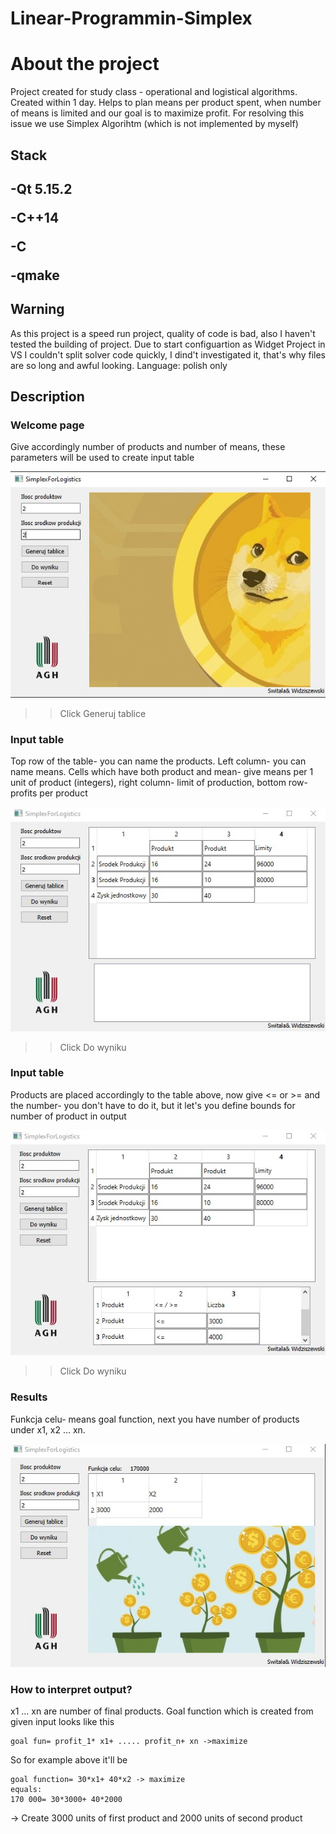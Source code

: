 # Linear-Programmin-Simplex


<h1> About the project </h1>

Project created for study class - operational and logistical algorithms. Created within 1 day. Helps to plan means per product spent, when number of means is limited and our goal is to maximize profit.
For resolving this issue we use Simplex Algorihtm (which is not implemented by myself)

<h2> Stack <h2>

-Qt 5.15.2

-C++14 

-C

-qmake

<h2> Warning </h2>

As this project is a speed run project, quality of code is bad, also I haven't tested the building of project. Due to start configuartion as Widget Project in VS I couldn't split solver code quickly, I dind't investigated it, that's why files are so long and awful looking.
Language: polish only

<h2> Description </h2>

<h3>Welcome page </h3>
Give accordingly number of products and number of means, these parameters will be used to create input table

![alt text](https://github.com/Swistusmen/Linear-Programmin-Simplex/blob/master/screenshots/1.jpg)

>>Click Generuj tablice

<h3> Input table </h3>
Top row of the table- you can name the products. Left column- you can name means. Cells which have both product and mean- give means per 1 unit of product (integers), right column- limit of production, bottom row- profits per product

![alt text](https://github.com/Swistusmen/Linear-Programmin-Simplex/blob/master/screenshots/2.jpg)

>>Click Do wyniku

<h3> Input table </h3>

Products are placed accordingly to the table above, now give <= or >= and the number- you don't have to do it, but it let's you define bounds for number of product in output

![alt text](https://github.com/Swistusmen/Linear-Programmin-Simplex/blob/master/screenshots/3.jpg)

>>Click Do wyniku

<h3> Results </h3>

Funkcja celu- means goal function, next you have number of products under x1, x2 ... xn.

![alt text](https://github.com/Swistusmen/Linear-Programmin-Simplex/blob/master/screenshots/4.jpg)

<h3> How to interpret output? </h3>
x1 ... xn are number of final products. Goal function which is created from given input looks like this

```
goal fun= profit_1* x1+ ..... profit_n+ xn ->maximize
```

So for example above it'll be 

```
goal function= 30*x1+ 40*x2 -> maximize
equals:
170 000= 30*3000+ 40*2000
```

-> Create 3000 units of first product and 2000 units of second product


